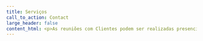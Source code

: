 ```yaml
---
title: Serviços
call_to_action: Contact
large_header: false
content_html: <p>As reuniões com Clientes podem ser realizadas presencialmente ou videoconferência mediante agendamento prévio.</p><p>Os atos notariais poderão ser efetuados à distância, desde que todos os intervenientes se encontrem em território nacional, e conforme Decreto-Lei n.º 126/2021, que permite que os Solicitadores todos os atos da sua competência à distância, nomeadamente os que estão sujeitos a registo predial.</p><h3>Property</h3><p>The first contact with law for many people is when buying a first home. We can assist you through this process, managing the details and offering advice. When or if the time comes, we’ll also assist with selling your home.</p><p>We have expertise in the consent process for new developments and improvements, as well as helping you manage assets through trusts.</p><p><img src="https://unsplash.it/960/350?image=946" alt="Property image"></p><h3>Employment</h3><p>If you’re looking to employ or be employed, we offer solid advice and assistance with creating and reading agreements. We have a proven track record handling disputes.</p><p><img src="https://unsplash.it/960/350?image=668" alt="Employment image"></p><h3>Business</h3><p>From structuring and mergers to shareholder agreements, we are here to assist you when starting, buying, running or selling your business.</p><p><img src="https://unsplash.it/960/350?image=376" alt="Business image"></p>
---
```

